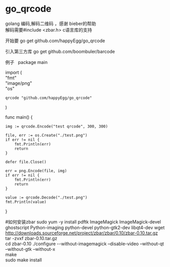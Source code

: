 # go_qrcode
golang 编码,解码二维码 ，感谢 bieber的帮助  
解码需要#include <zbar.h> c语言库的支持

开始要 go get github.com/happyEgg/go_qrcode  

引入第三方库 go get github.com/boombuler/barcode  

例子  
package main  

import (  
	"fmt"  
	"image/png"  
	"os"  

	qrcode "github.com/happyEgg/go_qrcode"
)

func main() {  

	img := qrcode.Encode("test qrcode", 300, 300)

	file, err := os.Create("./test.png")
	if err != nil {  
		fmt.Println(err)  
		return  
	}

	defer file.Close()  

	err = png.Encode(file, img)  
	if err != nil {  
		fmt.Println(err)  
		return  
	}

	value := qrcode.Decode("./test.png")  
	fmt.Println(value)
}

#如何安装zbar
sudo yum -y install pdftk ImageMagick ImageMagick-devel ghostscript Python-imaging python-devel python-gtk2-dev libqt4-dev 
wget http://downloads.sourceforge.net/project/zbar/zbar/0.10/zbar-0.10.tar.gz  
tar -zvxf zbar-0.10.tar.gz  
cd zbar-0.10
./configure --without-imagemagick –disable-video –without-qt –without-gtk –without-x   
make  
sudo make install  

